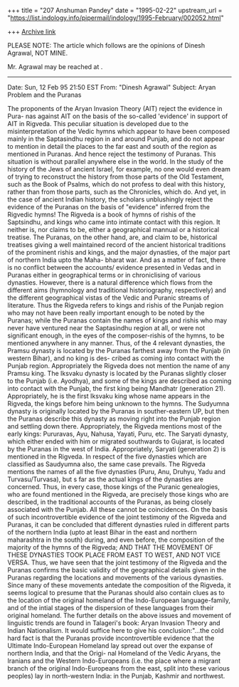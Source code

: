 +++
title = "207 Anshuman Pandey"
date = "1995-02-22"
upstream_url = "https://list.indology.info/pipermail/indology/1995-February/002052.html"

+++
[Archive link](https://list.indology.info/pipermail/indology/1995-February/002052.html)


PLEASE NOTE: The article which follows are the opinions of Dinesh 
Agrawal, NOT MINE.

Mr. Agrawal may be reached at <DXA4 at PSUVM.PSU.EDU>.

------------------------------------------------------------------------------
Date: Sun, 12 Feb 95 21:50 EST
From: "Dinesh Agrawal" <DXA4 at PSUVM.PSU.EDU>
Subject: Aryan Problem and the Puranas

The proponents of the Aryan Invasion Theory (AIT) reject the evidence in Pura-
nas against AIT on the basis of the so-called 'evidence' in support of AIT in
Rigveda. This peculiar situation is developed due to the misinterpretation of
the Vedic hymns which appear to have been composed mainly in the Saptasindhu
region in and around Punjab, and do not appear to mention in detail the places
to the far east and south of the region as mentioned in Puranas. And hence
reject the testimony of Puranas. This situation is without parallel anywhere
else in the world. In the study of the history of the Jews of ancient Israel,
for example, no one would even dream of trying to reconstruct the history from
those parts of the Old Testament, such as the Book of Psalms, which do not
profess to deal with this history, rather than from those parts, such as the
Chronicles, which do. And yet, in the case of ancient Indian history, the
scholars unblushingly reject the evidence of the Puranas on the basis of
"evidence" inferred from the Rigvedic hymns!
    The Rigveda is a book of hymns of rishis of the Saptsindhu, and kings who
came into intimate contact with this region. It neither is, nor claims to be,
either a geographical mannual or a historical treatise. The Puranas, on the
other hand, are, and claim to be, historical treatises giving a well maintained
record of the ancient historical traditions of the prominent rishis and kings,
and the major dynasties, of the major part of northern India upto the Maha-
bharat war. And as a matter of fact, there is no conflict between the accounts/
evidence presented in Vedas and in Puranas either in geographical terms or in
chroniclising of various dynasties. However, there is a natural difference
which flows from the different aims (hymnology and traditional historiography,
respectively) and the different geographical vistas of the Vedic and Puranic
streams of literature. Thus the Rigveda refers to kings and rishis of the
Punjab region who may not have been really important enough to be noted by the
Puranas; while the Puranas contain the names of kings and rishis who may never
have ventured near the Saptasindhu region at all, or were not significant
enough, in the eyes of the composer-rishis of the hymns, to be mentioned
anywhere in any manner.
    Thus, of the 4 relevant dynasties, the Pramsu dynasty is located by the
Puranas farthest away from the Punjab (in western Bihar), and no king is des-
cribed as coming into contact with the Punjab region. Appropriately the Rigveda
does not mention the name of any Pramsu king.
   The Iksvaku dynasty is located by the Puranas slightly closer to the Punjab
(i.e. Ayodhya), and some of the kings are described as coming into contact with
the Punjab, the first king being Mandhatr (generation 21). Appropriately, he is
the first Iksvaku king whose name appears in the Rigveda, the kings before him
being unknown to the hymns.
   The Sudyumna dynasty is originally located by the Puranas in souther-eastern
UP, but then the Puranas describe this dynasty as moving right into the Punjab
region and settling down there. Appropriately, the Rigveda mentions most of the
early kings: Pururavas, Ayu, Nahusa, Yayati, Puru, etc.
   The Saryati dynasty, which either ended with him or migrated southwards to
Gujarat, is located by the Puranas in the west of India. Appropriately, Saryati
(generation 2) is mentioned in the Rigveda.
  In respect of the five dynasties which are classified as Saudyumna also, the
same case prevails. The Rigveda mentions the names of all the five dynasties
(Puru, Anu, Druhyu, Yadu and Turvasu/Turvasa), but s far as the actual kings of
the dynasties are concerned.
   Thus, in every case, those kings of the Puranic genealogies, who are found
mentioned in the Rigveda, are precisely those kings who are described, in the
traditional accounts of the Puranas, as being closely associated with the
Punjab. All these cannot be coincidences. On the basis of such incontrovertible
evidence of the joint testimony of the Rigveda and Puranas, it can be concluded
that different dynasties ruled in different parts of the northern India (upto
at least Bihar in the east and northern maharashtra in the south) during, and
even before, the composition of the majority of the hymns of the Rigveda; AND
THAT THE MOVEMENT OF THESE DYNASTIES TOOK PLACE FROM EAST TO WEST, AND NOT
VICE VERSA.
    Thus, we have seen that the joint testimony of the Rigveda and the Puranas
confirms the basic validity of the geographical details given in the Puranas
regarding the locations and movements of the various dynasties. Since many of
these movements antedate the composition of the Rigveda, it seems logical to
presume that the Puranas should also contain clues as to the location of the
original homeland of the Indo-European language-family, and of the intial
stages of the dispersion of these languages from their original homeland.
   The further details on the above issues and movement of linguistic trends
are found in Talageri's book: Aryan Invasion Theory and Indian Nationalism. It
would suffice here to give his conclusion:"...the cold hard fact is that the
Puranas provide incontrovertible evidence that the Ultimate Indo-European
Homeland lay spread out over the expanse of northern India, and that the Origi-
nal Homeland of the Vedic Aryans, the Iranians and the Western Indo-Europeans
(i.e. the place where a migrant branch of the original Indo-Europeans from the
east, split into these various peoples) lay in north-western India: in the
Punjab, Kashmir and northwest.






